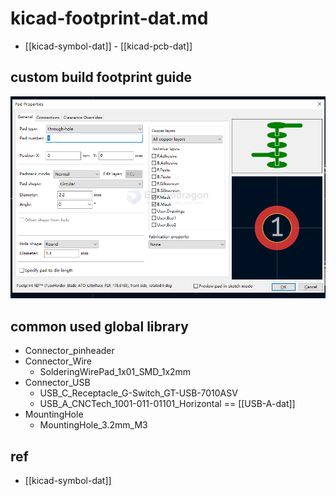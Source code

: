 
# kicad-footprint-dat.md

- [[kicad-symbol-dat]] - [[kicad-pcb-dat]]

## custom build footprint guide 

![](2025-04-29-15-16-53.png)

## common used global library 

- Connector_pinheader 
- Connector_Wire
    - SolderingWirePad_1x01_SMD_1x2mm
- Connector_USB
    - USB_C_Receptacle_G-Switch_GT-USB-7010ASV
    - USB_A_CNCTech_1001-011-01101_Horizontal == [[USB-A-dat]]
- MountingHole 
    - MountingHole_3.2mm_M3  



## ref 

- [[kicad-symbol-dat]]